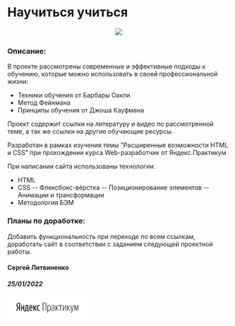 # Научиться учиться

<p align="center">
<img src="./images/screenshots/chrome_nANVItB00k.gif?raw=true" width="640px">
</p>

### Описание:
В проекте рассмотрены современные и эффективные подходы к обучению,
которые можно использовать в своей профессиональной жизни:
- Техники обучения от Барбары Оакли
- Метод Фейнмана
- Принципы обучения от Джоша Кауфмана

Проект содержит ссылки на литературу и видео по рассмотренной теме,
а так же ссылки на другие обучающие ресурсы.

Разработан в рамках изучения темы "Расширенные возможности HTML и CSS" при
прохождении курса Web-разработчик от Яндекс.Практикум

При написании сайта использованы технологии:
- HTML
- CSS
-- Флексбокс-вёрстка
-- Позиционирование элементов
-- Анимации и трансформации
- Методология БЭМ

### Планы по доработке:
Добавить функциональность при переходе по всем ссылкам, доработать сайт в соответствии с заданием следующей проектной работы.

#### __Сергей Литвиненко__
#### **_25/01/2022_**


<img src="./images/logo/Prakticum.png" width="183px">
